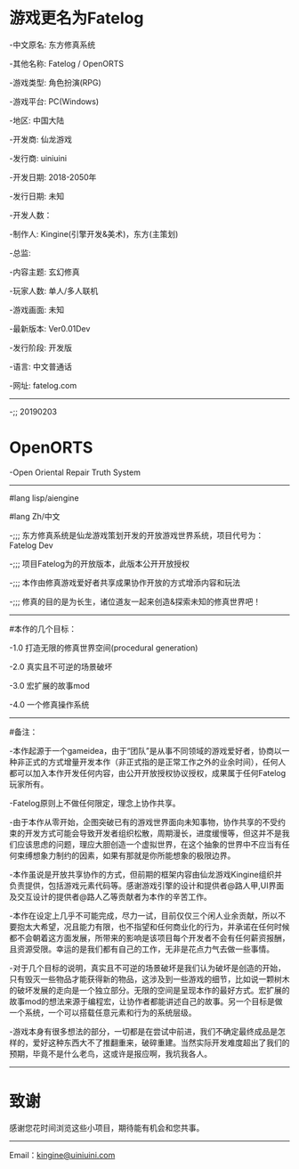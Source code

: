 
# 游戏更名为Fatelog

-中文原名: 东方修真系统

-其他名称: Fatelog / OpenORTS

-游戏类型: 角色扮演(RPG)

-游戏平台: PC(Windows)

-地区: 中国大陆

-开发商: 仙龙游戏

-发行商: uiniuini

-开发日期: 2018-2050年

-发行日期: 未知

-开发人数：

-制作人: Kingine(引擎开发&美术)，东方(主策划)

-总监: 

-内容主题: 玄幻修真

-玩家人数: 单人/多人联机

-游戏画面: 未知

-最新版本: Ver0.01Dev

-发行阶段: 开发版

-语言: 中文普通话

-网址: fatelog.com

---
-;; 20190203

# OpenORTS
-Open Oriental Repair Truth System

---
#lang lisp/aiengine

#lang Zh/中文

-;;; 东方修真系统是仙龙游戏策划开发的开放游戏世界系统，项目代号为：Fatelog Dev

-;;; 项目Fatelog为的开放版本，此版本公开开放授权

-;;; 本作由修真游戏爱好者共享成果协作开放的方式增添内容和玩法

-;;; 修真的目的是为长生，诸位道友一起来创造&探索未知的修真世界吧！


---
#本作的几个目标：

-1.0 打造无限的修真世界空间(procedural generation)

-2.0 真实且不可逆的场景破坏

-3.0 宏扩展的故事mod

-4.0 一个修真操作系统

--- 
#备注：

-本作起源于一个gameidea，由于“团队”是从事不同领域的游戏爱好者，协商以一种非正式的方式增量开发本作（非正式指的是正常工作之外的业余时间），任何人都可以加入本作开发任何内容，由公开开放授权协议授权，成果属于任何Fatelog玩家所有。

-Fatelog原则上不做任何限定，理念上协作共享。

-由于本作从零开始，企图突破已有的游戏世界面向未知事物，协作共享的不受约束的开发方式可能会导致开发者组织松散，周期漫长，进度缓慢等，但这并不是我们应该思虑的问题，理应大胆创造一个虚拟世界，在这个抽象的世界中不应当有任何束缚想象力制约的因素，如果有那就是你所能想象的极限边界。

-本作虽说是开放共享协作的方式，但前期的框架内容由仙龙游戏Kingine组织并负责提供，包括游戏元素代码等。感谢游戏引擎的设计和提供者@路人甲,UI界面及交互设计的提供者@路人乙等贡献者为本作的辛苦工作。

-本作在设定上几乎不可能完成，尽力一试，目前仅仅三个闲人业余贡献，所以不要抱太大希望，况且能力有限，也不指望和任何商业化的行为，并承诺在任何时候都不会朝着这方面发展，所带来的影响是该项目每个开发者不会有任何薪资报酬，且资源受限。幸运的是我们都有自己的工作，无非是花点力气去做一些事情。

-对于几个目标的说明，真实且不可逆的场景破坏是我们认为破坏是创造的开始，只有毁灭一些物品才能获得新的物品，这涉及到一些游戏的细节，比如说一颗树木的破坏发展的走向是一个独立部分。无限的空间是呈现本作的最好方式。宏扩展的故事mod的想法来源于编程宏，让协作者都能讲述自己的故事。另一个目标是做一个系统，一个可以搭载任意元素和行为的系统层级。

-游戏本身有很多想法的部分，一切都是在尝试中前进，我们不确定最终成品是怎样的，爱好这种东西大不了推翻重来，破碎重建。当然实际开发难度超出了我们的预期，毕竟不是什么老鸟，这或许是报应啊，我坑我各人。

---
# 致谢
感谢您花时间浏览这些小项目，期待能有机会和您共事。

---
Email：kingine@uiniuini.com
